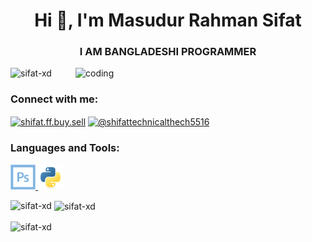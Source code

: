 <h1 align="center">Hi 👋, I'm Masudur Rahman Sifat</h1>
<h3 align="center">I AM BANGLADESHI PROGRAMMER</h3>

<img align="right" alt="coding" width="400" src="https://www.google.com/imgres?imgurl=https%3A%2F%2Fraw.githubusercontent.com%2FTheDudeThatCode%2FTheDudeThatCode%2Fmaster%2FAssets%2FDeveloper.gif&tbnid=47chckvIQOvI5M&vet=1&imgrefurl=https%3A%2F%2Fgithub.com%2Frudrabarad%2FGifs&docid=CJdgcKdcN0j58M&w=243&h=177&source=sh%2Fx%2Fim">

<p align="left"> <img src="https://komarev.com/ghpvc/?username=sifat-xd&label=Profile%20views&color=0e75b6&style=flat" alt="sifat-xd" /> </p>

<h3 align="left">Connect with me:</h3>
<p align="left">
<a href="https://fb.com/shifat.ff.buy.sell" target="blank"><img align="center" src="https://raw.githubusercontent.com/rahuldkjain/github-profile-readme-generator/master/src/images/icons/Social/facebook.svg" alt="shifat.ff.buy.sell" height="30" width="40" /></a>
<a href="https://www.youtube.com/c/@shifattechnicalthech5516" target="blank"><img align="center" src="https://raw.githubusercontent.com/rahuldkjain/github-profile-readme-generator/master/src/images/icons/Social/youtube.svg" alt="@shifattechnicalthech5516" height="30" width="40" /></a>
</p>

<h3 align="left">Languages and Tools:</h3>
<p align="left"> <a href="https://www.photoshop.com/en" target="_blank" rel="noreferrer"> <img src="https://raw.githubusercontent.com/devicons/devicon/master/icons/photoshop/photoshop-line.svg" alt="photoshop" width="40" height="40"/> </a> <a href="https://www.python.org" target="_blank" rel="noreferrer"> <img src="https://raw.githubusercontent.com/devicons/devicon/master/icons/python/python-original.svg" alt="python" width="40" height="40"/> </a> </p>

<p><img align="left" src="https://github-readme-stats.vercel.app/api/top-langs?username=sifat-xd&show_icons=true&locale=en&layout=compact" alt="sifat-xd" /></p>

<p>&nbsp;<img align="center" src="https://github-readme-stats.vercel.app/api?username=sifat-xd&show_icons=true&locale=en" alt="sifat-xd" /></p>

<p><img align="center" src="https://github-readme-streak-stats.herokuapp.com/?user=sifat-xd&" alt="sifat-xd" /></p>
